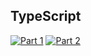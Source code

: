 ## TypeScript
[![Part 1](https://img.shields.io/badge/Part%201-0.187ms-informational)](https://adventofcode.com/2023/)
[![Part 2](https://img.shields.io/badge/Part%202-0.123ms-informational)](https://adventofcode.com/2023/)
